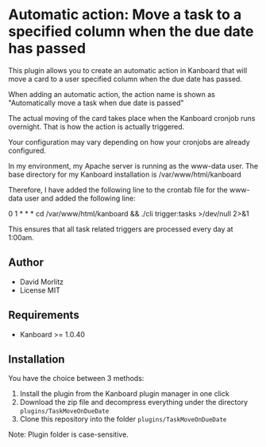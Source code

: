 Automatic action: Move a task to a specified column when the due date has passed
==================================================================================

This plugin allows you to create an automatic action in Kanboard that will move a card
to a user specified column when the due date has passed.

When adding an automatic action, the action name is shown as
"Automatically move a task when due date is passed"

The actual moving of the card takes place when the Kanboard cronjob runs overnight. That is how the action is actually triggered.

Your configuration may vary depending on how your cronjobs are already configured.

In my environment, my Apache server is running as the www-data user. The base directory for my Kanboard installation is /var/www/html/kanboard

Therefore, I have added the following line to the crontab file for the www-data user and added the following line:

0 1 * * * cd /var/www/html/kanboard && ./cli trigger:tasks >/dev/null 2>&1

This ensures that all task related triggers are processed every day at 1:00am.

Author
------

- David Morlitz
- License MIT

Requirements
------------

- Kanboard >= 1.0.40

Installation
------------

You have the choice between 3 methods:

1. Install the plugin from the Kanboard plugin manager in one click
2. Download the zip file and decompress everything under the directory `plugins/TaskMoveOnDueDate`
3. Clone this repository into the folder `plugins/TaskMoveOnDueDate`

Note: Plugin folder is case-sensitive.
